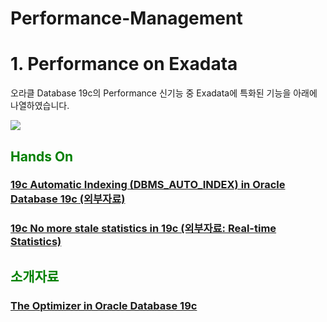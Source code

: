 # Performance-Management

<H1>1. Performance on Exadata</H1>

오라클 Database 19c의 Performance 신기능 중 Exadata에 특화된 기능을 아래에 나열하였습니다. 

<img src="https://github.com/oracle19c-cookbook/Performance-Management/blob/master/19c%20New%20Features%20on%20Exadata%20Listing.jpg">


<H2><font color="green"> Hands On </fornt></H2>
<H3><a href="https://oracle-base.com/articles/19c/automatic-indexing-19c"> 19c Automatic Indexing (DBMS_AUTO_INDEX) in Oracle Database 19c (외부자료) </a></H3>
<H3><a href="https://connor-mcdonald.com/2019/08/15/no-more-stale-statistics-in-19c/"> 19c No more stale statistics in 19c (외부자료: Real-time Statistics) </a></H3>

<H2><font color="green"> 소개자료 </fornt></H2>
<H3><a href="https://www.oracle.com/technetwork/database/bi-datawarehousing/twp-optimizer-with-oracledb-19c-5324206.pdf"> The Optimizer in Oracle Database 19c </a></H3>
